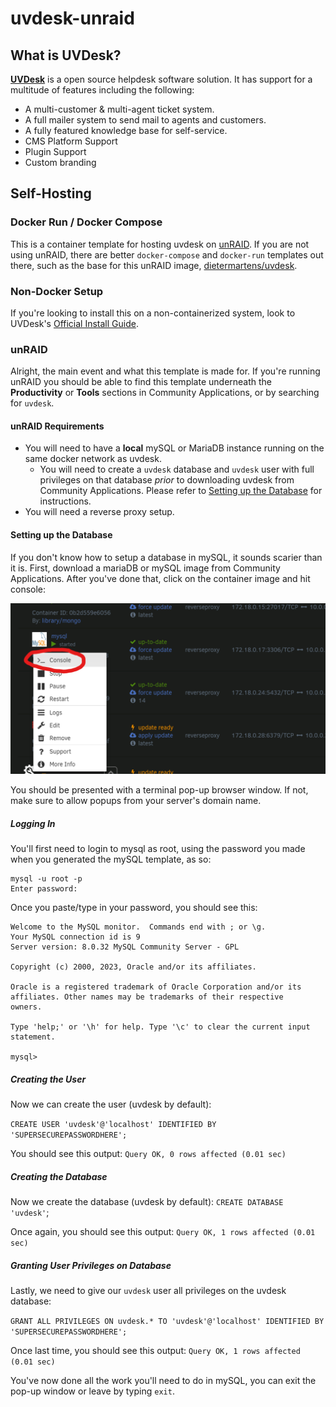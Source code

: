 # uvdesk-unraid

## What is UVDesk?

[**UVDesk**](https://www.uvdesk.com/en/) is a open source helpdesk software solution. It has support for a multitude of features including the following: 

* A multi-customer & multi-agent ticket system.
* A full mailer system to send mail to agents and customers.
* A fully featured knowledge base for self-service.
* CMS Platform Support
* Plugin Support
* Custom branding

## Self-Hosting

### Docker Run / Docker Compose

This is a container template for hosting uvdesk on [unRAID](https://unraid.net/). If you are not using unRAID, there are better `docker-compose` and `docker-run` templates out there, such as the base for this unRAID image, [dietermartens/uvdesk](https://hub.docker.com/r/dietermartens/uvdesk/).

### Non-Docker Setup

If you're looking to install this on a non-containerized system, look to UVDesk's [Official Install Guide](https://github.com/uvdesk/community-skeleton#installation).


### unRAID

Alright, the main event and what this template is made for. If you're running unRAID you should be able to find this template underneath the **Productivity** or **Tools** sections in Community Applications, or by searching for `uvdesk`. 

#### unRAID Requirements

* You will need to have a **local** mySQL or MariaDB instance running on the same docker network as uvdesk. 
    * You will need to create a `uvdesk` database and `uvdesk` user with full privileges on that database *prior* to downloading uvdesk from Community Applications. Please refer to [Setting up the Database](#setting-up-the-database) for instructions.
* You will need a reverse proxy setup. 

#### Setting up the Database

If you don't know how to setup a database in mySQL, it sounds scarier than it is. First, download a mariaDB or mySQL image from Community Applications. After you've done that, click on the container image and hit console: 

![console link on container click](accessing-console.png "Console link")

You should be presented with a terminal pop-up browser window. If not, make sure to allow popups from your server's domain name. 

##### Logging In

You'll first need to login to mysql as root, using the password you made when you generated the mySQL template, as so: 

```
mysql -u root -p
Enter password:
```
Once you paste/type in your password, you should see this: 

```
Welcome to the MySQL monitor.  Commands end with ; or \g.
Your MySQL connection id is 9
Server version: 8.0.32 MySQL Community Server - GPL

Copyright (c) 2000, 2023, Oracle and/or its affiliates.

Oracle is a registered trademark of Oracle Corporation and/or its
affiliates. Other names may be trademarks of their respective
owners.

Type 'help;' or '\h' for help. Type '\c' to clear the current input statement.

mysql>
```

##### Creating the User

Now we can create the user (uvdesk by default):   

`CREATE USER 'uvdesk'@'localhost' IDENTIFIED BY 'SUPERSECUREPASSWORDHERE';`

You should see this output:
`Query OK, 0 rows affected (0.01 sec)`

##### Creating the Database

Now we create the database (uvdesk by default):
`CREATE DATABASE 'uvdesk'`;

Once again, you should see this output:
`Query OK, 1 rows affected (0.01 sec)`

##### Granting User Privileges on Database

Lastly, we need to give our `uvdesk` user all privileges on the uvdesk database: 

`GRANT ALL PRIVILEGES ON uvdesk.* TO 'uvdesk'@'localhost' IDENTIFIED BY 'SUPERSECUREPASSWORDHERE';`

Once last time, you should see this output:
`Query OK, 1 rows affected (0.01 sec)`

You've now done all the work you'll need to do in mySQL, you can exit the pop-up window or leave by typing `exit`. 